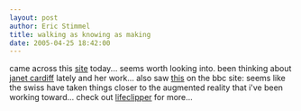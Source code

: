 ```yaml
---
layout: post
author: Eric Stimmel
title: walking as knowing as making
date: 2005-04-25 18:42:00
--- 
```



came across this [site][] today... seems worth looking into. been thinking about [janet cardiff][] lately and her work... also saw [this][] on the bbc site: seems like the swiss have taken things closer to the augmented reality that i've been working toward... check out [lifeclipper][] for more...

  [site]: http://www.walkinginplace.org/converge/index.htm
  [janet cardiff]: http://www.abbeymedia.com/Janweb/index.html
  [this]: http://news.bbc.co.uk/2/hi/programmes/click_online/4472491.stm
  [lifeclipper]: http://www.torpus.com/lifeclipper/

